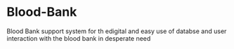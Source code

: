# Blood-Bank
Blood Bank support system for th edigital and easy use of databse and user interaction with the blood bank in desperate need 
